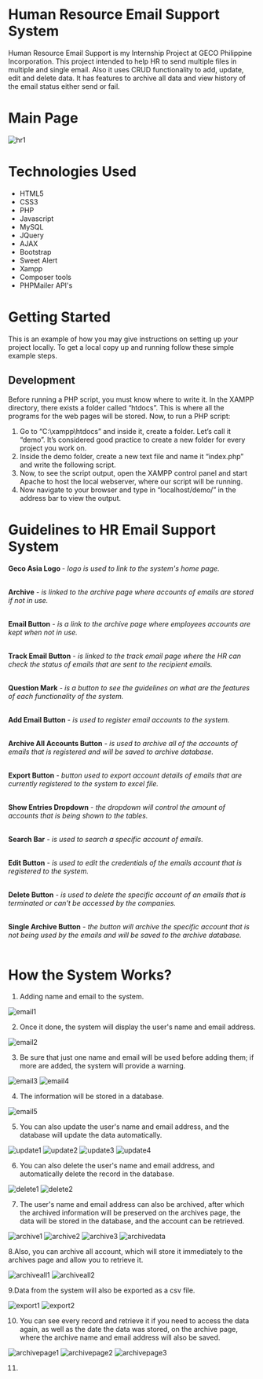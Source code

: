 # Human Resource Email Support System
Human Resource Email Support is my Internship Project at GECO Philippine Incorporation. This project intended to help HR to send multiple files in multiple and single email. Also it uses CRUD functionality to add, update, edit and delete data. 
It has features to archive all data and view history of the email status either send or fail. 

# Main Page
![hr1](https://user-images.githubusercontent.com/80078725/228458961-8d1b1f94-5da4-4fac-8f45-78ea90171a91.png)

# Technologies Used
* HTML5
* CSS3 
* PHP
* Javascript
* MySQL
* JQuery
* AJAX
* Bootstrap
* Sweet Alert
* Xampp
* Composer tools
* PHPMailer API's


# Getting Started 
This is an example of how you may give instructions on setting up your project locally. To get a local copy up and running follow these simple example steps.


## Development
Before running a PHP script, you must know where to write it. 
In the XAMPP directory, there exists a folder called “htdocs”. This is where all the programs for the web pages will be stored.
Now, to run a PHP script:

1. Go to “C:\xampp\htdocs” and inside it, create a folder. Let’s call it “demo”. It’s considered good practice to create a new folder for every project you work on.
2. Inside the demo folder, create a new text file and name it “index.php” and write the following script.
3. Now, to see the script output, open the XAMPP control panel and start Apache to host the local webserver, where our script will be running.
4. Now navigate to your browser and type in “localhost/demo/” in the address bar to view the output.


# Guidelines to HR Email Support System
 <b>Geco Asia Logo </b> -  <i>logo is used to link to the system's home page.</i> <br> <br>

 <b>Archive</b> -  <i>is linked to the archive page where accounts of emails are stored if not in use.</i> <br> <br>
 
 <b>Email Button</b> - <i>is a link to the archive page where employees accounts are kept when not in use.</i> <br> <br>

 <b>Track Email Button</b> - <i>is linked to the track email page where the HR can check the status of emails that are sent to the recipient emails.</i> <br> <br>

 <b>Question Mark</b> - <i>is a button to see the guidelines on what are the features of each functionality of the system.</i> <br> <br>

 <b>Add Email Button</b> - <i>is used to register email accounts to the system.</i>  <br> <br>

 <b>Archive All Accounts Button</b> - <i>is used to archive all of the accounts of emails that is registered and will be saved to archive database.</i> <br> <br>

 <b>Export Button</b> -  <i>button used to export account details of emails that are currently registered to the system to excel file.</i> <br> <br>

 <b>Show Entries Dropdown</b> -  <i>the dropdown will control the amount of accounts that is being shown to the tables.</i> <br> <br>

 <b>Search Bar</b> - <i>is used to search a specific account of emails.</i> <br> <br>

 <b>Edit Button</b> - <i>is used to edit the credentials of the emails account that is registered to the system.</i> <br> <br>

 <b>Delete Button</b> - <i>is used to delete the specific account of an emails that is terminated or can't be accessed by the companies.</i> <br> <br>

 <b>Single Archive Button</b> - <i>the button will archive the specific account that is not being used by the emails and will be saved to the archive database.</i>   <br> <br>
                                 
# How the System Works?
1. Adding name and email to the system.

![email1](https://user-images.githubusercontent.com/80078725/228465691-00631542-61d8-47dc-867f-17abe578398e.png)

2. Once it done, the system will display the user's name and email address.

![email2](https://user-images.githubusercontent.com/80078725/228466582-22bde5da-3f45-4ab6-bc56-b4ad9c400716.png)

3. Be sure that just one name and email will be used before adding them; if more are added, the system will provide a warning.

![email3](https://user-images.githubusercontent.com/80078725/228467481-568f89f1-7c6a-49b4-88b8-396857b3176d.png)
![email4](https://user-images.githubusercontent.com/80078725/228467600-283b063a-eeba-4a9b-a769-c3854ef6750c.png)

4. The information will be stored in a database.

![email5](https://user-images.githubusercontent.com/80078725/228468174-1d949df6-e434-4dce-92fa-c0c124882b46.png)

5. You can also update the user's name and email address, and the database will update the data automatically.

![update1](https://user-images.githubusercontent.com/80078725/228469646-263e0db5-3545-4ea3-a1f0-791e58d6f2f2.png)
![update2](https://user-images.githubusercontent.com/80078725/228469717-7d87f925-de66-4f07-aaca-d17b4fd6972b.png)
![update3](https://user-images.githubusercontent.com/80078725/228469824-5219bcde-0f2c-4b55-8b5b-5f8d91e51332.png)
![update4](https://user-images.githubusercontent.com/80078725/228469904-08cc9c9b-ba70-442f-bc12-3238f40fe149.png)

6. You can also delete the user's name and email address, and automatically delete the record in the database.

![delete1](https://user-images.githubusercontent.com/80078725/228471638-8f4caa4e-8896-4932-a2eb-be57e28f52ad.png)
![delete2](https://user-images.githubusercontent.com/80078725/228471919-3bcc202a-9736-4a8b-b7c6-d75b9cb09b66.png)

7. The user's name and email address can also be archived, after which the archived information will be preserved on the archives page, the data will be stored in the database, and the account can be retrieved.

![archive1](https://user-images.githubusercontent.com/80078725/228473811-8a3512e3-b447-4cd3-b49e-6c07554b7606.png)
![archive2](https://user-images.githubusercontent.com/80078725/228473919-89350000-d56c-436e-9f3c-0dcdfb9b1df8.png)
![archive3](https://user-images.githubusercontent.com/80078725/228473999-97b5b382-7c5a-4606-b186-bd78687b1a58.png)
![archivedata](https://user-images.githubusercontent.com/80078725/228494985-c611864f-d238-46e4-a14c-c8716186ea13.png)


8.Also, you can archive all account, which will store it immediately to the archives page and allow you to retrieve it.

![archiveall1](https://user-images.githubusercontent.com/80078725/228485479-9ccea2ee-66de-4f0c-8599-23db4f7fcc2f.png)
![archiveall2](https://user-images.githubusercontent.com/80078725/228485703-9f6136cb-8828-46f0-8a9f-392438d95ac9.png)

9.Data from the system will also be exported as a csv file.

![export1](https://user-images.githubusercontent.com/80078725/228485884-e0b37934-2536-4e7c-9e15-1e88ed12ee1e.png)
![export2](https://user-images.githubusercontent.com/80078725/228486187-25d87f54-62b9-4427-9208-f8e74cc10846.png)

10. You can see every record and retrieve it if you need to access the data again, as well as the date the data was stored, on the archive page, where the archive name and email address will also be saved.

![archivepage1](https://user-images.githubusercontent.com/80078725/228705971-abe2cd72-2c3d-4fde-b2a4-e4454678ef42.png)
![archivepage2](https://user-images.githubusercontent.com/80078725/228706029-907e3d59-579d-44a1-9240-ddc3fbf1fe80.png)
![archivepage3](https://user-images.githubusercontent.com/80078725/228706521-8ce7e9d1-61a0-409a-9490-db451b09e42a.png)

11. 
